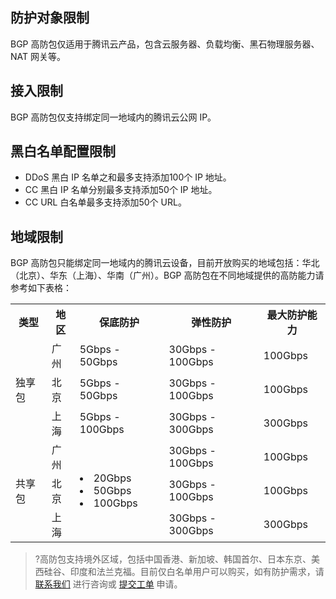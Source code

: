 ## 防护对象限制
BGP 高防包仅适用于腾讯云产品，包含云服务器、负载均衡、黑石物理服务器、NAT 网关等。

## 接入限制
BGP 高防包仅支持绑定同一地域内的腾讯云公网 IP。

## 黑白名单配置限制
- DDoS 黑白 IP 名单之和最多支持添加100个 IP 地址。
- CC 黑白 IP 名单分别最多支持添加50个 IP 地址。
- CC URL 白名单最多支持添加50个 URL。

## 地域限制
BGP 高防包只能绑定同一地域内的腾讯云设备，目前开放购买的地域包括：华北（北京）、华东（上海）、华南（广州）。BGP 高防包在不同地域提供的高防能力请参考如下表格：
<table>
     <tr>
         <th>类型</th>  
         <th>地区</th>  
         <th>保底防护</th>  
         <th>弹性防护</th> 
		 <th>最大防护能力</th> 
     </tr>
	 <tr>
         <td   rowspan="3">独享包</td>  
         <td>广州</td>  
         <td>5Gbps - 50Gbps</td>  
         <td>30Gbps - 100Gbps</td>
		 <td>100Gbps</td>
     </tr> 
	 <tr>
         <td>北京</td>  
         <td>5Gbps - 50Gbps</td>  
         <td>30Gbps - 100Gbps</td>
		 <td>100Gbps</td>
     </tr>
	 <tr>
         <td>上海</td>  
         <td>5Gbps - 100Gbps</td>  
         <td>30Gbps - 300Gbps</td>
		 <td>300Gbps</td>
     </tr>
     </tr>
	 <tr>
         <td   rowspan="3">共享包</td>  
         <td>广州</td>  
         <td   rowspan="3"><li>20Gbps</li><li>50Gbps</li><li>100Gbps</li></td>  
         <td>30Gbps - 100Gbps</td>
		 <td>100Gbps</td>
     </tr> 
	 <tr>
         <td>北京</td>  
         <td>30Gbps - 100Gbps</td>
		 <td>100Gbps</td>
     </tr>
	 <tr>
         <td>上海</td>
         <td>30Gbps - 300Gbps</td>
		 <td>300Gbps</td>
    </tr>
		
		 
</table>

>?高防包支持境外区域，包括中国香港、新加坡、韩国首尔、日本东京、美西硅谷、印度和法兰克福。目前仅白名单用户可以购买，如有防护需求，请 [联系我们](https://cloud.tencent.com/about/connect) 进行咨询或 [提交工单](https://console.cloud.tencent.com/workorder/category) 申请。
